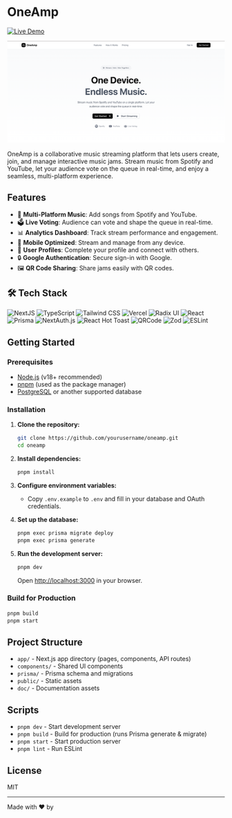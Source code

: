 # OneAmp

[![Live Demo](https://img.shields.io/badge/Live%20Demo-oneamp.vercel.app-blue?style=for-the-badge&logo=vercel)](https://oneamp.vercel.app)

<p align="center">
  <img src="public/thumbnail.png" alt="OneAmp Thumbnail" width="600"/>
</p>

OneAmp is a collaborative music streaming platform that lets users create, join, and manage interactive music jams. Stream music from Spotify and YouTube, let your audience vote on the queue in real-time, and enjoy a seamless, multi-platform experience.

## Features

- 🎵 **Multi-Platform Music**: Add songs from Spotify and YouTube.
- 🗳️ **Live Voting**: Audience can vote and shape the queue in real-time.
- 📊 **Analytics Dashboard**: Track stream performance and engagement.
- 📱 **Mobile Optimized**: Stream and manage from any device.
- 👥 **User Profiles**: Complete your profile and connect with others.
- 🔒 **Google Authentication**: Secure sign-in with Google.
- 🖼️ **QR Code Sharing**: Share jams easily with QR codes.

## 🛠️ Tech Stack

![NextJS](https://img.shields.io/badge/NextJS-black?style=for-the-badge&logo=Next.js&logoColor=white&color=black)
![TypeScript](https://img.shields.io/badge/Typescript-b?style=for-the-badge&logo=typescript&logoColor=white&color=3178C6)
![Tailwind CSS](https://img.shields.io/badge/Tailwind-b?style=for-the-badge&logo=tailwindcss&logoColor=black&color=06B6D4)
![Vercel](https://img.shields.io/badge/vercel-%23000000.svg?style=for-the-badge&logo=vercel&logoColor=white)
![Radix UI](https://img.shields.io/badge/Radix%20UI-fff?style=for-the-badge&logo=data:image/svg+xml;base64,PHN2ZyBmaWxsPSIjMDAwMDAwIiBoZWlnaHQ9IjE2IiB2aWV3Qm94PSIwIDAgMTYgMTYiIHdpZHRoPSIxNiIgeG1sbnM9Imh0dHA6Ly93d3cudzMub3JnLzIwMDAvc3ZnIj48Y2lyY2xlIGN4PSI4IiBjeT0iOCIgcj0iOCIvPjwvc3ZnPg==&logoColor=black&color=fff)
![React](https://img.shields.io/badge/React-20232A?style=for-the-badge&logo=react&logoColor=61DAFB)
![Prisma](https://img.shields.io/badge/Prisma-2D3748?style=for-the-badge&logo=prisma&logoColor=white)
![NextAuth.js](https://img.shields.io/badge/NextAuth.js-fff?style=for-the-badge&logo=data:image/svg+xml;base64,PHN2ZyBmaWxsPSIjMDAwMDAwIiBoZWlnaHQ9IjE2IiB2aWV3Qm94PSIwIDAgMTYgMTYiIHdpZHRoPSIxNiIgeG1sbnM9Imh0dHA6Ly93d3cudzMub3JnLzIwMDAvc3ZnIj48Y2lyY2xlIGN4PSI4IiBjeT0iOCIgcj0iOCIvPjwvc3ZnPg==&logoColor=black&color=fff)
![React Hot Toast](https://img.shields.io/badge/React%20Hot%20Toast-fff?style=for-the-badge&logo=react&logoColor=black&color=fff)
![QRCode](https://img.shields.io/badge/QRCode-000?style=for-the-badge&logo=qrcode&logoColor=white)
![Zod](https://img.shields.io/badge/Zod-3178C6?style=for-the-badge&logoColor=white)
![ESLint](https://img.shields.io/badge/ESLint-4B32C3?style=for-the-badge&logo=eslint&logoColor=white)

## Getting Started

### Prerequisites

- [Node.js](https://nodejs.org/) (v18+ recommended)
- [pnpm](https://pnpm.io/) (used as the package manager)
- [PostgreSQL](https://www.postgresql.org/) or another supported database

### Installation

1. **Clone the repository:**
   ```sh
   git clone https://github.com/yourusername/oneamp.git
   cd oneamp
   ```

2. **Install dependencies:**
   ```sh
   pnpm install
   ```

3. **Configure environment variables:**
   - Copy `.env.example` to `.env` and fill in your database and OAuth credentials.

4. **Set up the database:**
   ```sh
   pnpm exec prisma migrate deploy
   pnpm exec prisma generate
   ```

5. **Run the development server:**
   ```sh
   pnpm dev
   ```
   Open [http://localhost:3000](http://localhost:3000) in your browser.

### Build for Production

```sh
pnpm build
pnpm start
```

## Project Structure

- `app/` - Next.js app directory (pages, components, API routes)
- `components/` - Shared UI components
- `prisma/` - Prisma schema and migrations
- `public/` - Static assets
- `doc/` - Documentation assets

## Scripts

- `pnpm dev` - Start development server
- `pnpm build` - Build for production (runs Prisma generate & migrate)
- `pnpm start` - Start production server
- `pnpm lint` - Run ESLint

## License

MIT

---

Made with ❤️ by